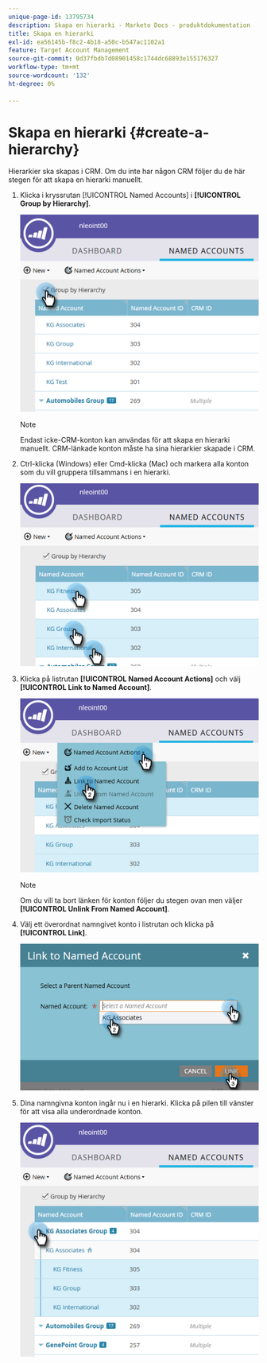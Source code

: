 ```yaml
---
unique-page-id: 13795734
description: Skapa en hierarki - Marketo Docs - produktdokumentation
title: Skapa en hierarki
exl-id: ea56145b-f8c2-4b18-a50c-b547ac1102a1
feature: Target Account Management
source-git-commit: 0d37fbdb7d08901458c1744dc68893e155176327
workflow-type: tm+mt
source-wordcount: '132'
ht-degree: 0%

---
```


# Skapa en hierarki {#create-a-hierarchy}

Hierarkier ska skapas i CRM. Om du inte har någon CRM följer du de här stegen för att skapa en hierarki manuellt.

1. Klicka i kryssrutan [!UICONTROL Named Accounts] i **[!UICONTROL Group by Hierarchy]**.

   ![](assets/create-a-hierarchy-1.png)

   >[!NOTE]
   >
   >Endast icke-CRM-konton kan användas för att skapa en hierarki manuellt. CRM-länkade konton måste ha sina hierarkier skapade i CRM.

1. Ctrl-klicka (Windows) eller Cmd-klicka (Mac) och markera alla konton som du vill gruppera tillsammans i en hierarki.

   ![](assets/create-a-hierarchy-2.png)

1. Klicka på listrutan **[!UICONTROL Named Account Actions]** och välj **[!UICONTROL Link to Named Account]**.

   ![](assets/create-a-hierarchy-3.png)

   >[!NOTE]
   >
   >Om du vill ta bort länken för konton följer du stegen ovan men väljer **[!UICONTROL Unlink From Named Account]**.

1. Välj ett överordnat namngivet konto i listrutan och klicka på **[!UICONTROL Link]**.

   ![](assets/create-a-hierarchy-4.png)

1. Dina namngivna konton ingår nu i en hierarki. Klicka på pilen till vänster för att visa alla underordnade konton.

   ![](assets/create-a-hierarchy-5.png)
